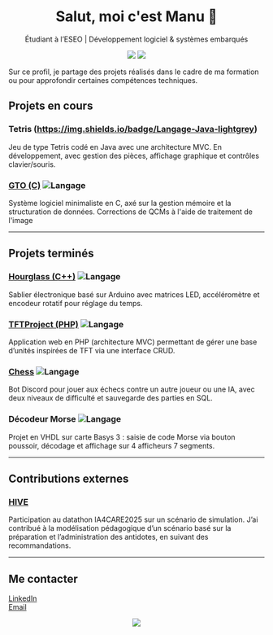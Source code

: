 <h1 align="center">Salut, moi c'est Manu 👋</h1>
<p align="center">
Étudiant à l’ESEO | Développement logiciel & systèmes embarqués

<p align="center">
  <img src="https://img.shields.io/badge/Langages-Python%2C%20PHP%2C%20Java%2C%20C%2C%20VHDL-lightgrey" />
  <img src="https://img.shields.io/badge/Logiciels-Visual%20Studio%20Code%2C%20PhpStorm%20IDEA%2C%20IntelliJ%2C%20CLion%2C%20MySQL%20Workbench-lightgrey" />
</p>
 
Sur ce profil, je partage des projets réalisés dans le cadre de ma formation ou pour approfondir certaines compétences techniques.  

## Projets en cours

### Tetris (https://img.shields.io/badge/Langage-Java-lightgrey)
Jeu de type Tetris codé en Java avec une architecture MVC. En développement, avec gestion des pièces, affichage graphique et contrôles clavier/souris.

### [GTO (C)](https://github.com/M4nu3k3/GTO) ![Langage](https://img.shields.io/badge/Langage-Java-lightgrey)
Système logiciel minimaliste en C, axé sur la gestion mémoire et la structuration de données. Corrections de QCMs à l'aide de traitement de l'image

---

## Projets terminés

### [Hourglass (C++)](https://github.com/M4nu3k3/Hourglass) ![Langage](https://img.shields.io/badge/Langage-Java-lightgrey)
Sablier électronique basé sur Arduino avec matrices LED, accéléromètre et encodeur rotatif pour réglage du temps.  

### [TFTProject (PHP)](https://github.com/M4nu3k3/TFTProject) ![Langage](https://img.shields.io/badge/Langage-Java-lightgrey)
Application web en PHP (architecture MVC) permettant de gérer une base d’unités inspirées de TFT via une interface CRUD.  

### [Chess](https://github.com/lSkyCraftl/Chess) ![Langage](https://img.shields.io/badge/Langage-Python-lightgrey)
Bot Discord pour jouer aux échecs contre un autre joueur ou une IA, avec deux niveaux de difficulté et sauvegarde des parties en SQL.  

### Décodeur Morse ![Langage](https://img.shields.io/badge/Langage-VHDL-lightgrey)
Projet en VHDL sur carte Basys 3 : saisie de code Morse via bouton poussoir, décodage et affichage sur 4 afficheurs 7 segments.

---

## Contributions externes

### [HIVE](https://github.com/LucasMorize/HIVE)
Participation au datathon IA4CARE2025 sur un scénario de simulation.
J’ai contribué à la modélisation pédagogique d’un scénario basé sur la préparation et l’administration des antidotes, en suivant des recommandations.

---

## Me contacter

[LinkedIn](https://www.linkedin.com/in/ton-profil)  
[Email](mailto:ton.email@domain.com)

<p align="center">
  <img src="https://github-readme-stats.vercel.app/api?username=M4nu3k3&show_icons=true&theme=default&hide_title=true" />
</p>

